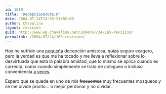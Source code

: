 ```yaml
---
id: 1619
title: 'Decepci&oacute;n'
date: 2004-07-24T13:30:21+02:00
author: Chavalina
layout: revision
guid: http://www.wp.chavalina.net/2004/07/24/169-revision/
permalink: /2004/07/24/169-revision/
---
```

Hoy he sufrido una <acronym title="lo suficientemente grande como para que duela">peque&ntilde;a</acronym> decepci&oacute;n amistosa, <s>quiz&aacute;</s> seguro exagero, pero la verdad es que me ha tocado y me lleva a reflexionar sobre lo desvirtuada que est&aacute; la palabra amistad, que lo mismo se aplica cuando es correcta, como cuando simplemente se trata de colegueo o incluso conveniencia <acronym title="tristemente muy a menudo">a veces</acronym>.

Espero que se quede en uno de mis <s>frecuentes</s> muy frecuentes mosqueos y se me olvide pronto&#8230; o mejor perdonar y no olvidar.